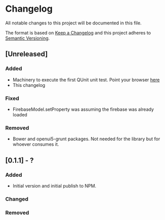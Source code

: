 # Changelog
All notable changes to this project will be documented in this file.

The format is based on [Keep a Changelog](http://keepachangelog.com/en/1.0.0/)
and this project adheres to [Semantic Versioning](http://semver.org/spec/v2.0.0.html).

## [Unreleased]
### Added
- Machinery to execute the first QUnit unit test. Point your browser [here](http://localhost:8000/test/openui5/community/model/firebase/FirebaseModel.qunit.html)
- This changelog

### Fixed
- FirebaseModel.setProperty was assuming the firebase was already loaded

### Removed
- Bower and openui5-grunt packages. Not needed for the library but for whoever consumes it.


## [0.1.1] - ?
### Added
- Initial version and initial publish to NPM.

### Changed

### Removed
